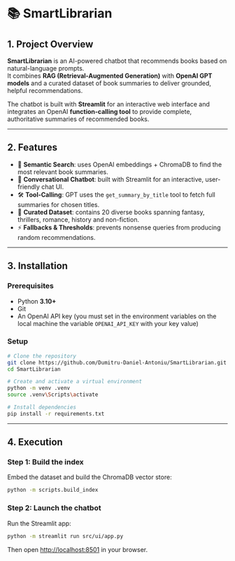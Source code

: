 # 📚 SmartLibrarian

## 1. Project Overview
**SmartLibrarian** is an AI-powered chatbot that recommends books based on natural-language prompts.  
It combines **RAG (Retrieval-Augmented Generation)** with **OpenAI GPT models** and a curated dataset of book summaries to deliver grounded, helpful recommendations.  

The chatbot is built with **Streamlit** for an interactive web interface and integrates an OpenAI **function-calling tool** to provide complete, authoritative summaries of recommended books.

---

## 2. Features
- 🔎 **Semantic Search**: uses OpenAI embeddings + ChromaDB to find the most relevant book summaries.  
- 💬 **Conversational Chatbot**: built with Streamlit for an interactive, user-friendly chat UI.  
- 🛠️ **Tool-Calling**: GPT uses the `get_summary_by_title` tool to fetch full summaries for chosen titles.  
- 📖 **Curated Dataset**: contains 20 diverse books spanning fantasy, thrillers, romance, history and non-fiction.  
- ⚡ **Fallbacks & Thresholds**: prevents nonsense queries from producing random recommendations.  

---

## 3. Installation

### Prerequisites
- Python **3.10+**  
- Git  
- An OpenAI API key (you must set in the environment variables on the local machine the variable `OPENAI_API_KEY` with your key value)

### Setup
```bash
# Clone the repository
git clone https://github.com/Dumitru-Daniel-Antoniu/SmartLibrarian.git
cd SmartLibrarian

# Create and activate a virtual environment
python -m venv .venv
source .venv\Scripts\activate

# Install dependencies
pip install -r requirements.txt
```

---

## 4. Execution

### Step 1: Build the index
Embed the dataset and build the ChromaDB vector store:
```bash
python -m scripts.build_index
```

### Step 2: Launch the chatbot
Run the Streamlit app:
```bash
python -m streamlit run src/ui/app.py
```
Then open [http://localhost:8501](http://localhost:8501) in your browser.